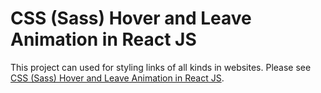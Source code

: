 # CSS (Sass) Hover and Leave Animation in React JS
This project can used for styling links of all kinds in websites. 
Please see [CSS (Sass) Hover and Leave Animation in React JS](https://picoit.io/css-sass-hover-and-leave-animation-in-react-js).
